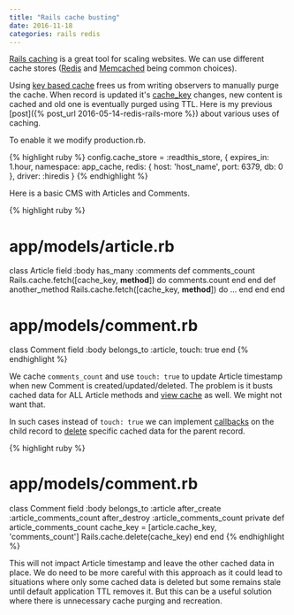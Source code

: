 ```yaml
---
title: "Rails cache busting"
date: 2016-11-18
categories: rails redis
---
```


[Rails caching](http://guides.rubyonrails.org/caching_with_rails.html) is a great tool for scaling websites.  We can use different cache stores ([Redis](http://redis.io/) and [Memcached](https://memcached.org/) being common choices).  

Using [key based cache](https://signalvnoise.com/posts/3113-how-key-based-cache-expiration-works) frees us from writing observers to manually purge the cache.  When record is updated it's [cache_key](http://apidock.com/rails/ActiveRecord/Base/cache_key) changes, new content is cached and old one is eventually purged using TTL.  Here is my previous [post]({% post_url 2016-05-14-redis-rails-more %}) about various uses of caching.  

To enable it we modify production.rb.

{% highlight ruby %}
config.cache_store = :readthis_store,
{ expires_in: 1.hour,
namespace: app_cache,
redis: { host: 'host_name', port: 6379, db: 0 },
driver: :hiredis }
{% endhighlight %}

Here is a basic CMS with Articles and Comments.  

{% highlight ruby %}
# app/models/article.rb
class Article
  field :body
  has_many :comments
  def comments_count
    Rails.cache.fetch([cache_key, __method__]) do
      comments.count
    end
  end
  def another_method
    Rails.cache.fetch([cache_key, __method__]) do
      ...
    end
  end
end
# app/models/comment.rb
class Comment
  field :body
  belongs_to :article, touch: true
end
{% endhighlight %}

We cache `comments_count` and use `touch: true` to update Article timestamp when new Comment is created/updated/deleted.  The problem is it busts cached data for ALL Article methods and [view cache](https://signalvnoise.com/posts/3690-the-performance-impact-of-russian-doll-caching) as well.  We might not want that.

In such cases instead of `touch: true` we can implement [callbacks](http://api.rubyonrails.org/classes/ActiveRecord/Callbacks.html) on the child record to [delete](http://api.rubyonrails.org/classes/ActiveSupport/Cache/Store.html#method-i-delete) specific cached data for the parent record.

{% highlight ruby %}
# app/models/comment.rb
class Comment
  field :body
  belongs_to :article
  after_create  :article_comments_count
  after_destroy :article_comments_count
private
  def article_comments_count
    cache_key = [article.cache_key, 'comments_count']
    Rails.cache.delete(cache_key)
  end
end
{% endhighlight %}

This will not impact Article timestamp and leave the other cached data in place.  We do need to be more careful with this approach as it could lead to situations where only some cached data is deleted but some remains stale until default application TTL removes it.  But this can be a useful solution where there is unnecessary cache purging and recreation.  
